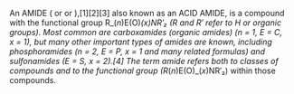 An AMIDE ( or or ),[1][2][3] also known as an ACID AMIDE, is a compound with the functional group R_(_n_)E(O)_(_x_)NR′₂ (R and R′ refer to H or organic groups). Most common are carboxamides (organic amides) (_n_ = 1, E = C, _x_ = 1), but many other important types of amides are known, including phosphoramides (_n_ = 2, E = P, _x_ = 1 and many related formulas) and sulfonamides (E = S, _x_ = 2).[4] The term amide refers both to _classes of compounds_ and to the _functional group_ (R_(_n_)E(O)_(_x_)NR′₂) within those compounds.
